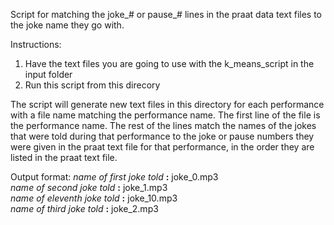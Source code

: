 Script for matching the joke_# or pause_# lines in the praat data text files to the joke name they go with.

Instructions:
1) Have the text files you are going to use with the k_means_script in the input folder
2) Run this script from this direcory

The script will generate new text files in this directory for each performance with a file name matching the performance name.
The first line of the file is the performance name. The rest of the lines match the names of the jokes that were told during that performance to the joke or pause numbers they were given in the praat text file for that performance, in the order they are listed in the praat text file.

Output format:
*name of first joke told* **:** joke\_0.mp3\
*name of second joke told* **:** joke\_1.mp3\
*name of eleventh joke told* **:** joke\_10.mp3\
*name of third joke told* **:** joke\_2.mp3
